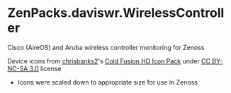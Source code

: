 # ZenPacks.daviswr.WirelessController
Cisco (AireOS) and Aruba wireless controller monitoring for Zenoss

Device icons from [chrisbanks2](http://chrisbanks2.deviantart.com)'s [Cold Fusion HD Icon Pack](http://chrisbanks2.deviantart.com/art/Cold-Fusion-HD-Icon-Pack-277808597) under [CC BY-NC-SA 3.0](https://creativecommons.org/licenses/by-nc-sa/3.0/) license
* Icons were scaled down to appropriate size for use in Zenoss
